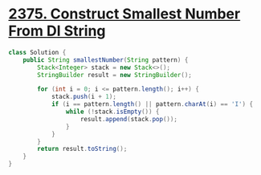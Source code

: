 # [2375. Construct Smallest Number From DI String](https://leetcode.com/problems/construct-smallest-number-from-di-string/)

```java
class Solution {
    public String smallestNumber(String pattern) {
        Stack<Integer> stack = new Stack<>();
        StringBuilder result = new StringBuilder();

        for (int i = 0; i <= pattern.length(); i++) {
            stack.push(i + 1);
            if (i == pattern.length() || pattern.charAt(i) == 'I') {
                while (!stack.isEmpty()) {
                    result.append(stack.pop());
                }
            }
        }
        return result.toString();
    }
}
```

